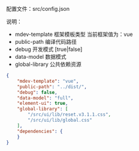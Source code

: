 配置文件：src/config.json

说明：

* mdev-template 框架模板类型 当前框架值为：vue
* public-path 编译代码路径
* debug 开发模式 \[true\|false\]
* data-model 数据模式
* global-library 公共依赖资源

```json
{
    "mdev-template": "vue",
    "public-path": "../dist/",
    "debug": false,
    "data-model": "full",
    "element-ui": true,
    "global-library": [
        "/src/ui/lib/reset.v3.1.1.css",
        "/src/ui/lib/global.css"
    ],
    "dependencies": {
    }
}
```



